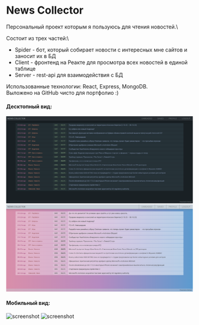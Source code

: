 News Collector
==========================
Персональный проект которым я пользуюсь для чтения новостей.\

Состоит из трех частей:\
- Spider - бот, который собирает новости с интересных мне сайтов и заносит их в БД
- Client - фронтенд на Реакте для просмотра всех новостей в единой таблице
- Server - rest-api для взаимодействия с БД

Использованные технологии: React, Express, MongoDB.\
Выложено на GitHub чисто для портфолио :)

#### Десктопный вид:
![screenshot](screenshots/2023-10-13_13.14.21_localhost.png)
![screenshot](screenshots/2023-10-13_13.14.33_localhost.png)

#### Мобильный вид:
![screenshot](screenshots/2023-10-13_13.15.03_localhost)
![screenshot](screenshots/2023-10-13_13.15.56_localhost)